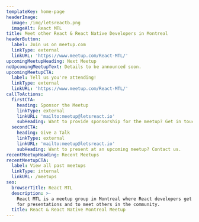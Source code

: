 ```yaml
---
templateKey: home-page
headerImage:
  image: /img/letsreactb.png
  imageAlt: React MTL
title: Meet other React & React Native Developers in Montreal
headerButton:
  label: Join us on meetup.com
  linkType: external
  linkURL: 'https://www.meetup.com/React-MTL/'
upcomingMeetupHeading: Next Meetup
noUpcomingMeetupText: Details to be announced soon.
upcomingMeetupCTA:
  label: Tell us you're attending!
  linkType: external
  linkURL: 'https://www.meetup.com/React-MTL/'
callToActions:
  firstCTA:
    heading: Sponsor the Meetup
    linkType: external
    linkURL: 'mailto:meetup@letsreact.io'
    subHeading: Want to provide sponsorship for the meetup? Get in touch.
  secondCTA:
    heading: Give a Talk
    linkType: external
    linkURL: 'mailto:meetup@letsreact.io'
    subHeading: Want to present at an upcoming meetup? Contact us.
recentMeetupHeading: Recent Meetups
recentMeetupCTA:
  label: View all past meetups
  linkType: internal
  linkURL: /meetups
seo:
  browserTitle: React MTL
  description: >-
    React MTL is a meetup group in Montreal where React developers get together
    for presentations and to meet others in the community.
  title: React & React Native Montreal Meetup
---
```


